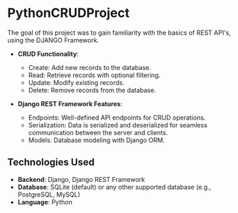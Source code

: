# PythonCRUDProject
The goal of this project was to gain familiarity with the basics of REST API's, using the DJANGO Framework. 

- **CRUD Functionality**:  
  - Create: Add new records to the database.  
  - Read: Retrieve records with optional filtering.  
  - Update: Modify existing records.  
  - Delete: Remove records from the database.

- **Django REST Framework Features**:  
  - Endpoints: Well-defined API endpoints for CRUD operations.  
  - Serialization: Data is serialized and deserialized for seamless communication between the server and clients.  
  - Models: Database modeling with Django ORM.  

## Technologies Used

- **Backend**: Django, Django REST Framework  
- **Database**: SQLite (default) or any other supported database (e.g., PostgreSQL, MySQL)  
- **Language**: Python  
